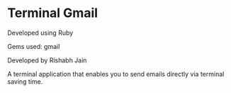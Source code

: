 Terminal Gmail
==============

Developed using Ruby

Gems used: gmail

Developed by Rishabh Jain

A terminal application that enables you to send emails directly via terminal saving time.
